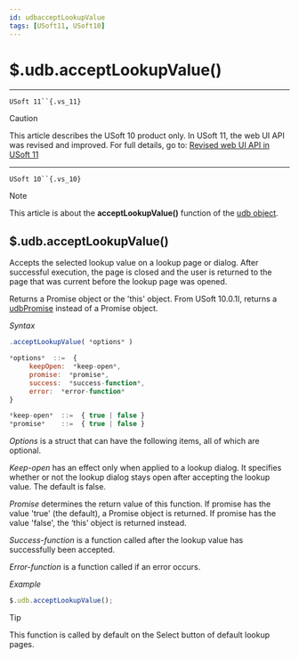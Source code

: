 ```yaml
---
id: udbacceptLookupValue
tags: [USoft11, USoft10]
---
```

# $.udb.acceptLookupValue()



----

`USoft 11``{.vs_11}`

> [!CAUTION]
> This article describes the USoft 10 product only.
> In USoft 11, the web UI API was revised and improved. For full details, go to:
> [Revised web UI API in USoft 11](/docs/Web_and_app_UIs/UDB_udb/Revised_web_UI_API_in_USoft_11.md)

----

`USoft 10``{.vs_10}`

> [!NOTE]
> This article is about the **acceptLookupValue()** function of the [udb object](/docs/Web_and_app_UIs/UDB_udb).

## **$.udb.acceptLookupValue()**

Accepts the selected lookup value on a lookup page or dialog. After successful execution, the page is closed and the user is returned to the page that was current before the lookup page was opened.

Returns a Promise object or the 'this' object. From USoft 10.0.1I, returns a [udbPromise](/docs/Web_and_app_UIs/JavaScript/Promises_for_asynchronous_Javascript.md) instead of a Promise object.

*Syntax*

```js
.acceptLookupValue( *options* )

*options*  ::=  {
     keepOpen:  *keep-open*,
     promise:  *promise*,
     success:  *success-function*,
     error:  *error-function*
}

*keep-open*  ::=  { true | false }
*promise*    ::=  { true | false }
```

*Options* is a struct that can have the following items, all of which are optional.

*Keep-open* has an effect only when applied to a lookup dialog. It specifies whether or not the lookup dialog stays open after accepting the lookup value. The default is false.

*Promise* determines the return value of this function. If promise has the value 'true' (the default), a Promise object is returned. If promise has the value 'false', the ‘this’ object is returned instead.

*Success-function* is a function called after the lookup value has successfully been accepted.

*Error-function* is a function called if an error occurs.

*Example*

```js
$.udb.acceptLookupValue();
```

> [!TIP]
> This function is called by default on the Select button of default lookup pages.

 